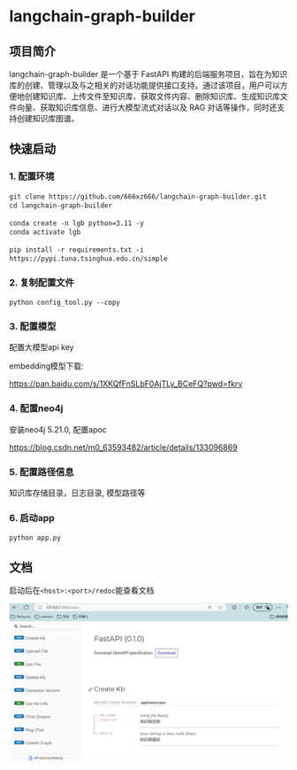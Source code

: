 # langchain-graph-builder

## 项目简介

langchain-graph-builder 是一个基于 FastAPI 构建的后端服务项目，旨在为知识库的创建、管理以及与之相关的对话功能提供接口支持。通过该项目，用户可以方便地创建知识库、上传文件至知识库、获取文件内容、删除知识库、生成知识库文件向量、获取知识库信息、进行大模型流式对话以及 RAG 对话等操作，同时还支持创建知识库图谱。

## 快速启动

### 1. 配置环境

```shell
git clone https://github.com/666xz666/langchain-graph-builder.git
cd langchain-graph-builder

conda create -n lgb python=3.11 -y
conda activate lgb

pip install -r requirements.txt -i https://pypi.tuna.tsinghua.edu.cn/simple
```

### 2. 复制配置文件

```shell
python config_tool.py --copy
```

### 3. 配置模型

配置大模型api key

embedding模型下载:

 https://pan.baidu.com/s/1XKQfFnSLbF0AjTLy_BCeFQ?pwd=fkrv 

### 4. 配置neo4j

安装neo4j 5.21.0, 配置apoc

https://blog.csdn.net/m0_63593482/article/details/133096869

### 5. 配置路径信息

知识库存储目录，日志目录, 模型路径等

### 6. 启动app

```shell
python app.py
```

## 文档

启动后在`<host>:<port>/redoc`能查看文档

![fa48a08dea405ac3d0b043960cb1102](./assets/fa48a08dea405ac3d0b043960cb1102.png)

